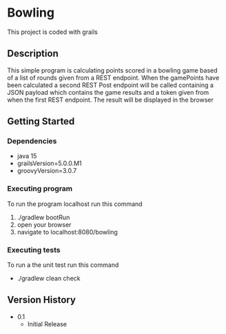 # Bowling

This project is coded with grails

## Description

This simple program is calculating points scored in a bowling game based of a list of rounds given from a REST endpoint.
When the gamePoints have been calculated a second REST Post endpoint will be called containing a JSON payload which contains the game results and a token given from when the first REST endpoint. 
The result will be displayed in the browser

## Getting Started

### Dependencies

* java 15 
* grailsVersion=5.0.0.M1
* groovyVersion=3.0.7

### Executing program

To run the program localhost run this command
1. ./gradlew bootRun
2. open your browser
3. navigate to localhost:8080/bowling

### Executing tests
To run a the unit test run this command
* ./gradlew clean check

## Version History

* 0.1
    * Initial Release
